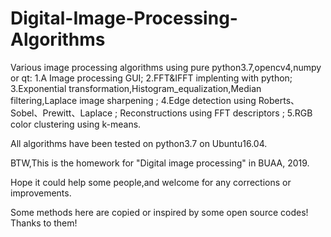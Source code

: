 # Digital-Image-Processing-Algorithms
Various image processing algorithms using pure python3.7,opencv4,numpy or qt: 
  1.A Image processing GUI;
  2.FFT&amp;IFFT implenting with python;
  3.Exponential transformation,Histogram_equalization,Median filtering,Laplace image sharpening ; 
  4.Edge detection using Roberts、Sobel、Prewitt、Laplace ; Reconstructions using FFT descriptors ; 
  5.RGB color clustering using k-means.

All algorithms have been tested on python3.7 on Ubuntu16.04.

BTW,This is the homework for "Digital image processing" in BUAA, 2019.

Hope it could help some people,and welcome for any corrections or improvements.

Some methods here are copied or inspired by some open source codes! Thanks to them!
